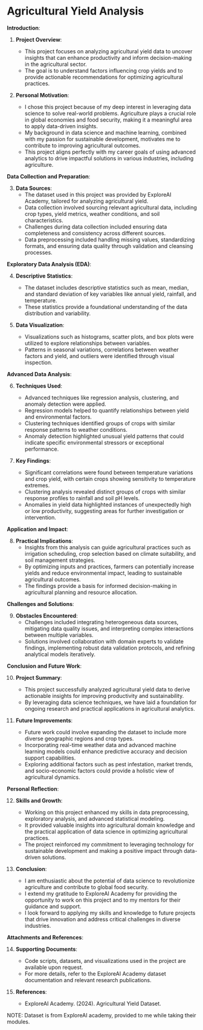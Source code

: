 # Agricultural Yield Analysis

**Introduction**:

1. **Project Overview**:
   - This project focuses on analyzing agricultural yield data to uncover insights that can enhance productivity and inform decision-making in the agricultural sector.
   - The goal is to understand factors influencing crop yields and to provide actionable recommendations for optimizing agricultural practices.

2. **Personal Motivation**:
   - I chose this project because of my deep interest in leveraging data science to solve real-world problems. Agriculture plays a crucial role in global economies and food security, making it a meaningful area to apply data-driven insights.
   - My background in data science and machine learning, combined with my passion for sustainable development, motivates me to contribute to improving agricultural outcomes.
   - This project aligns perfectly with my career goals of using advanced analytics to drive impactful solutions in various industries, including agriculture.

**Data Collection and Preparation**:

3. **Data Sources**:
   - The dataset used in this project was provided by ExploreAI Academy, tailored for analyzing agricultural yield.
   - Data collection involved sourcing relevant agricultural data, including crop types, yield metrics, weather conditions, and soil characteristics.
   - Challenges during data collection included ensuring data completeness and consistency across different sources.
   - Data preprocessing included handling missing values, standardizing formats, and ensuring data quality through validation and cleansing processes.

**Exploratory Data Analysis (EDA)**:

4. **Descriptive Statistics**:
   - The dataset includes descriptive statistics such as mean, median, and standard deviation of key variables like annual yield, rainfall, and temperature.
   - These statistics provide a foundational understanding of the data distribution and variability.

5. **Data Visualization**:
   - Visualizations such as histograms, scatter plots, and box plots were utilized to explore relationships between variables.
   - Patterns in seasonal variations, correlations between weather factors and yield, and outliers were identified through visual inspection.

**Advanced Data Analysis**:

6. **Techniques Used**:
   - Advanced techniques like regression analysis, clustering, and anomaly detection were applied.
   - Regression models helped to quantify relationships between yield and environmental factors.
   - Clustering techniques identified groups of crops with similar response patterns to weather conditions.
   - Anomaly detection highlighted unusual yield patterns that could indicate specific environmental stressors or exceptional performance.

7. **Key Findings**:

   - Significant correlations were found between temperature variations and crop yield, with certain crops showing sensitivity to temperature extremes.
   - Clustering analysis revealed distinct groups of crops with similar response profiles to rainfall and soil pH levels.
   - Anomalies in yield data highlighted instances of unexpectedly high or low productivity, suggesting areas for further investigation or intervention.

**Application and Impact**:

8. **Practical Implications**:
   - Insights from this analysis can guide agricultural practices such as irrigation scheduling, crop selection based on climate suitability, and soil management strategies.
   - By optimizing inputs and practices, farmers can potentially increase yields and reduce environmental impact, leading to sustainable agricultural outcomes.
   - The findings provide a basis for informed decision-making in agricultural planning and resource allocation.

**Challenges and Solutions**:

9. **Obstacles Encountered**:
   - Challenges included integrating heterogeneous data sources, mitigating data quality issues, and interpreting complex interactions between multiple variables.
   - Solutions involved collaboration with domain experts to validate findings, implementing robust data validation protocols, and refining analytical models iteratively.

**Conclusion and Future Work**:

10. **Project Summary**:
    - This project successfully analyzed agricultural yield data to derive actionable insights for improving productivity and sustainability.
    - By leveraging data science techniques, we have laid a foundation for ongoing research and practical applications in agricultural analytics.

11. **Future Improvements**:

    - Future work could involve expanding the dataset to include more diverse geographic regions and crop types.
    - Incorporating real-time weather data and advanced machine learning models could enhance predictive accuracy and decision support capabilities.
    - Exploring additional factors such as pest infestation, market trends, and socio-economic factors could provide a holistic view of agricultural dynamics.

**Personal Reflection**:

12. **Skills and Growth**:

    - Working on this project enhanced my skills in data preprocessing, exploratory analysis, and advanced statistical modeling.
    - It provided valuable insights into agricultural domain knowledge and the practical application of data science in optimizing agricultural practices.
    - The project reinforced my commitment to leveraging technology for sustainable development and making a positive impact through data-driven solutions.

14. **Conclusion**:

    - I am enthusiastic about the potential of data science to revolutionize agriculture and contribute to global food security.
    - I extend my gratitude to ExploreAI Academy for providing the opportunity to work on this project and to my mentors for their guidance and support.
    - I look forward to applying my skills and knowledge to future projects that drive innovation and address critical challenges in diverse industries.

**Attachments and References**:

14. **Supporting Documents**:
    - Code scripts, datasets, and visualizations used in the project are available upon request.
    - For more details, refer to the ExploreAI Academy dataset documentation and relevant research publications.

15. **References**:
    - ExploreAI Academy. (2024). Agricultural Yield Dataset.

NOTE: Dataset is from ExploreAI academy, provided to me while taking their modules.
